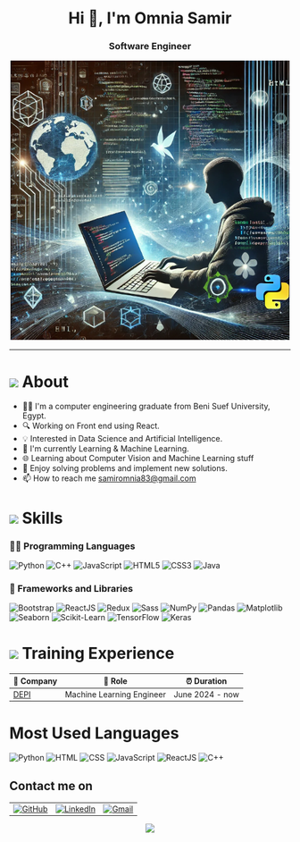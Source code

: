 <!-- ----------- HEAD SECTION ------------ -->
<h1 align="center">Hi 👋, I'm Omnia Samir</h1>
<h3 align="center"> Software Engineer </h3>

<p align="center">
  <img src="https://github.com/omniasameer/omniasameer/blob/main/github.png?raw=true" width="500" height="500" alt="GitHub Banner">
</p>


---

<!-- ----------- BODY SECTION ------------ -->

<h1><img src = "https://media2.giphy.com/media/QssGEmpkyEOhBCb7e1/giphy.gif?cid=ecf05e47a0n3gi1bfqntqmob8g9aid1oyj2wr3ds3mg700bl&rid=giphy.gif" width ="30"> About</h1>

- 👨‍🎓 I'm a computer engineering graduate from Beni Suef University, Egypt.
- 🔍 Working on Front end using React.
- 💡 Interested in Data Science and Artificial Intelligence.
- 🌱 I'm currently Learning & Machine Learning.
- 🌐 Learning about Computer Vision and Machine Learning stuff
- 🌟 Enjoy solving problems and implement new solutions.
- 📫 How to reach me samiromnia83@gmail.com

<h1><img src = "https://media2.giphy.com/media/QssGEmpkyEOhBCb7e1/giphy.gif?cid=ecf05e47a0n3gi1bfqntqmob8g9aid1oyj2wr3ds3mg700bl&rid=giphy.gif" width ="30"> Skills</h1>

### 🧑‍💻 Programming Languages
![Python](https://img.shields.io/badge/-Python-3776AB?style=flat&logo=python&logoColor=white)
![C++](https://img.shields.io/badge/-C%2B%2B-00599C?style=flat&logo=c%2B%2B&logoColor=white)
![JavaScript](https://img.shields.io/badge/-JavaScript-F7DF1E?style=flat&logo=javascript&logoColor=black)
![HTML5](https://img.shields.io/badge/-HTML5-E34F26?style=flat&logo=html5&logoColor=white)
![CSS3](https://img.shields.io/badge/-CSS3-1572B6?style=flat&logo=css3&logoColor=white)
![Java](https://img.shields.io/badge/-Java-007396?style=flat&logo=java&logoColor=white)


### 🧰 Frameworks and Libraries
![Bootstrap](https://img.shields.io/badge/-Bootstrap-7952B3?style=flat&logo=bootstrap&logoColor=white)
![ReactJS](https://img.shields.io/badge/-ReactJS-61DAFB?style=flat&logo=react&logoColor=black)
![Redux](https://img.shields.io/badge/-Redux-764ABC?style=flat&logo=redux&logoColor=white)
![Sass](https://img.shields.io/badge/-Sass-CC6699?style=flat&logo=sass&logoColor=white)
![NumPy](https://img.shields.io/badge/-NumPy-013243?style=flat&logo=numpy&logoColor=white)
![Pandas](https://img.shields.io/badge/-Pandas-150458?style=flat&logo=pandas&logoColor=white)
![Matplotlib](https://img.shields.io/badge/-Matplotlib-009688?style=flat&logo=plotly&logoColor=white)
![Seaborn](https://img.shields.io/badge/-Seaborn-2E2D77?style=flat&logoColor=white)
![Scikit-Learn](https://img.shields.io/badge/-Scikit%20Learn-F7931E?style=flat&logo=scikit-learn&logoColor=white)
![TensorFlow](https://img.shields.io/badge/-TensorFlow-FF6F00?style=flat&logo=tensorflow&logoColor=white)
![Keras](https://img.shields.io/badge/-Keras-D00000?style=flat&logo=keras&logoColor=white)

<h1><img src = "https://media2.giphy.com/media/QssGEmpkyEOhBCb7e1/giphy.gif?cid=ecf05e47a0n3gi1bfqntqmob8g9aid1oyj2wr3ds3mg700bl&rid=giphy.gif" width ="30"> Training Experience</h1>

| 🏢 Company                                                                                                                                                                                                                                                                                                                                                                                                                                                                                                                                                                     | 💼 Role                   | ⏰ Duration     |
| ------------------------------------------------------------------------------------------------------------------------------------------------------------------------------------------------------------------------------------------------------------------------------------------------------------------------------------------------------------------------------------------------------------------------------------------------------------------------------------------------------------------------------------------------------------------------------ | ------------------------- | --------------- |
| [DEPI](https://depi.gov.eg/)                                                                                                                                                                                                                                                                                                                                                                                                                                                                                                                                                   | Machine Learning Engineer | June 2024 - now |

# Most Used Languages
![Python](https://img.shields.io/badge/Python-66.45%25-blue)
![HTML](https://img.shields.io/badge/HTML-80%25-blue)
![CSS](https://img.shields.io/badge/CSS-4.80%25-blue)
![JavaScript](https://img.shields.io/badge/JavaScript-70%25-yellow)
![ReactJS](https://img.shields.io/badge/ReactJS-65%25-blue)
![C++](https://img.shields.io/badge/C++-14.60%25-gray)


## Contact me on

<div align="center">
    <table>
        <tr>
            <td><a href="https://raw.githubusercontent.com/rahuldkjain/github-profile-readme-generator/master/src/images/icons/Social/linked-in-alt.svg"><img src="https://img.shields.io/github/followers/sayannath.svg?label=GitHub&style=social" alt="GitHub"></a></td>
            <td><a href="https://linkedin.com/in/https://www.linkedin.com/in/omnia-samir-697591221"><img src="https://img.shields.io/badge/LinkedIn--_.svg?style=social&logo=linkedin" alt="LinkedIn"></a></td>
            <td><a href="mailto:samiromnia83@gmail.com"><img src="https://img.shields.io/badge/Gmail--_.svg?style=social&logo=gmail" alt="Gmail"></a></td>
        </tr>
    </table>
</div>

<div width="100%" align="center">
  <img  src="http://github-profile-summary-cards.vercel.app/api/cards/profile-details?username=OmniaSamir&theme=transparent"/>
</div>
